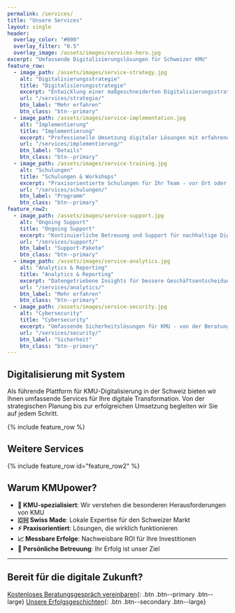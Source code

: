 ```yaml
---
permalink: /services/
title: "Unsere Services"
layout: single
header:
  overlay_color: "#000"
  overlay_filter: "0.5"
  overlay_image: /assets/images/services-hero.jpg
excerpt: "Umfassende Digitalisierungslösungen für Schweizer KMU"
feature_row:
  - image_path: /assets/images/service-strategy.jpg
    alt: "Digitalisierungsstrategie"
    title: "Digitalisierungsstrategie"
    excerpt: "Entwicklung einer maßgeschneiderten Digitalisierungsstrategie für Ihr Unternehmen."
    url: "/services/strategie/"
    btn_label: "Mehr erfahren"
    btn_class: "btn--primary"
  - image_path: /assets/images/service-implementation.jpg
    alt: "Implementierung"
    title: "Implementierung"
    excerpt: "Professionelle Umsetzung digitaler Lösungen mit erfahrenen Experten."
    url: "/services/implementierung/"
    btn_label: "Details"
    btn_class: "btn--primary"
  - image_path: /assets/images/service-training.jpg
    alt: "Schulungen"
    title: "Schulungen & Workshops"
    excerpt: "Praxisorientierte Schulungen für Ihr Team - vor Ort oder online."
    url: "/services/schulungen/"
    btn_label: "Programm"
    btn_class: "btn--primary"
feature_row2:
  - image_path: /assets/images/service-support.jpg
    alt: "Ongoing Support"
    title: "Ongoing Support"
    excerpt: "Kontinuierliche Betreuung und Support für nachhaltige Digitalisierung."
    url: "/services/support/"
    btn_label: "Support-Pakete"
    btn_class: "btn--primary"
  - image_path: /assets/images/service-analytics.jpg
    alt: "Analytics & Reporting"
    title: "Analytics & Reporting"
    excerpt: "Datengetriebene Insights für bessere Geschäftsentscheidungen."
    url: "/services/analytics/"
    btn_label: "Mehr erfahren"
    btn_class: "btn--primary"
  - image_path: /assets/images/service-security.jpg
    alt: "Cybersecurity"
    title: "Cybersecurity"
    excerpt: "Umfassende Sicherheitslösungen für KMU - von der Beratung bis zur Implementierung."
    url: "/services/security/"
    btn_label: "Sicherheit"
    btn_class: "btn--primary"
---
```


## Digitalisierung mit System

Als führende Plattform für KMU-Digitalisierung in der Schweiz bieten wir Ihnen umfassende Services für Ihre digitale Transformation. Von der strategischen Planung bis zur erfolgreichen Umsetzung begleiten wir Sie auf jedem Schritt.

{% include feature_row %}

## Weitere Services

{% include feature_row id="feature_row2" %}

## Warum KMUpower?

- **🎯 KMU-spezialisiert**: Wir verstehen die besonderen Herausforderungen von KMU
- **🇨🇭 Swiss Made**: Lokale Expertise für den Schweizer Markt
- **⚡ Praxisorientiert**: Lösungen, die wirklich funktionieren
- **📈 Messbare Erfolge**: Nachweisbare ROI für Ihre Investitionen
- **🤝 Persönliche Betreuung**: Ihr Erfolg ist unser Ziel

---

## Bereit für die digitale Zukunft?

[Kostenloses Beratungsgespräch vereinbaren](/contact/){: .btn .btn--primary .btn--large}
[Unsere Erfolgsgeschichten](/success-stories/){: .btn .btn--secondary .btn--large}
